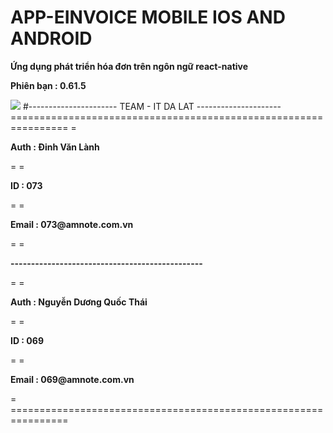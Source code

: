 # APP-EINVOICE MOBILE IOS AND ANDROID
<p><b>Ứng dụng phát triển hóa đơn trên ngôn ngữ react-native</b></p>
<p><b>Phiên bạn : 0.61.5</b></p>
<img src="https://ameinvoice.vn/wp-content/uploads/2020/04/logo-am-e-invoice-update.png"/>
#---------------------- TEAM - IT DA LAT ---------------------
================================================================
=<p><b>Auth : Đinh Văn Lành</b></p>                            =
=<p><b>ID : 073</b></p>                                        =
=<p><b>Email : 073@amnote.com.vn</b></p>                       =
=<p><b>-----------------------------------------------</b></p> =
=<p><b>Auth : Nguyễn Dương Quốc Thái</b></p>                   =
=<p><b>ID : 069</b></p>                                        =
=<p><b>Email : 069@amnote.com.vn</b></p>                       =
================================================================
